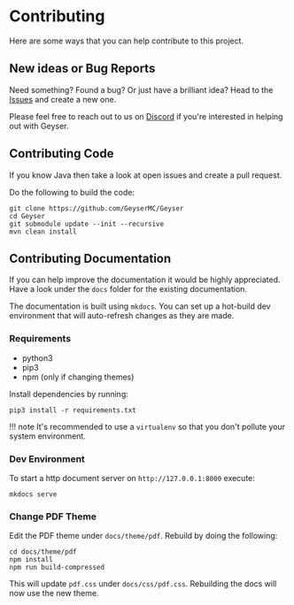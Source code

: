 # Contributing

Here are some ways that you can help contribute to this project.

## New ideas or Bug Reports

Need something? Found a bug? Or just have a brilliant idea? Head to the [Issues](https://github.com/GeyserMC/Geyser/issues) and create a new one.

Please feel free to reach out to us on [Discord](http://discord.geysermc.org/) if
you're interested in helping out with Geyser.

## Contributing Code

If you know Java then take a look at open issues and create a pull request.

Do the following to build the code:

```shell
git clone https://github.com/GeyserMC/Geyser
cd Geyser
git submodule update --init --recursive
mvn clean install
```

## Contributing Documentation

If you can help improve the documentation it would be highly appreciated. Have a look under the `docs` folder for the existing documentation.

The documentation is built using `mkdocs`. You can set up a hot-build dev environment that will auto-refresh changes as they are made.

### Requirements

* python3
* pip3
* npm (only if changing themes)

Install dependencies by running:

```shell
pip3 install -r requirements.txt
```

!!! note
    It's recommended to use a `virtualenv` so that you don't pollute your system environment.

### Dev Environment

To start a http document server on `http://127.0.0.1:8000` execute:

```shell
mkdocs serve
```

### Change PDF Theme

Edit the PDF theme under `docs/theme/pdf`. Rebuild by doing the following:

```shell
cd docs/theme/pdf
npm install
npm run build-compressed
```

This will update `pdf.css` under `docs/css/pdf.css`. Rebuilding the docs will now use the new theme.
